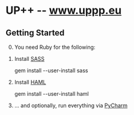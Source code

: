 UP++ -- www.uppp.eu
===================

Getting Started
---------------

0. You need Ruby for the following:

1. Install [SASS](http://sass-lang.com/)

     gem install --user-install sass

2. Install [HAML](http://haml.info/)

     gem install --user-install haml

3. ... and optionally, run everything via [PyCharm](http://www.jetbrains.com/pycharm/)
